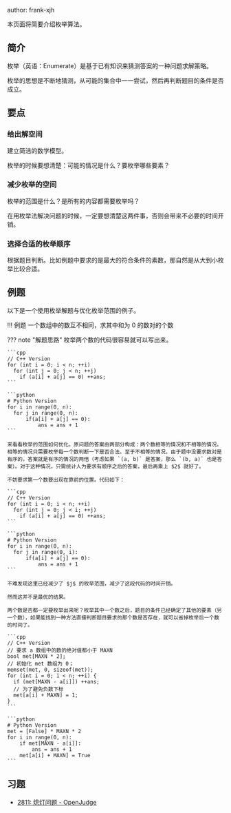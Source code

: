 author: frank-xjh

本页面将简要介绍枚举算法。

## 简介

枚举（英语：Enumerate）是基于已有知识来猜测答案的一种问题求解策略。

枚举的思想是不断地猜测，从可能的集合中一一尝试，然后再判断题目的条件是否成立。

## 要点

### 给出解空间

建立简洁的数学模型。

枚举的时候要想清楚：可能的情况是什么？要枚举哪些要素？

### 减少枚举的空间

枚举的范围是什么？是所有的内容都需要枚举吗？

在用枚举法解决问题的时候，一定要想清楚这两件事，否则会带来不必要的时间开销。

### 选择合适的枚举顺序

根据题目判断。比如例题中要求的是最大的符合条件的素数，那自然是从大到小枚举比较合适。

## 例题

以下是一个使用枚举解题与优化枚举范围的例子。

!!! 例题
    一个数组中的数互不相同，求其中和为 $0$ 的数对的个数

??? note "解题思路"
    枚举两个数的代码很容易就可以写出来。
    
    ```cpp
    // C++ Version
    for (int i = 0; i < n; ++i)
      for (int j = 0; j < n; ++j)
        if (a[i] + a[j] == 0) ++ans;
    ```

    ```python
    # Python Version
    for i in range(0, n):
      for j in range(0, n):
          if(a[i] + a[j] == 0):
              ans = ans + 1
    ```
    
    来看看枚举的范围如何优化。原问题的答案由两部分构成：两个数相等的情况和不相等的情况。相等的情况只需要枚举每一个数判断一下是否合法。至于不相等的情况，由于题中没要求数对是有序的，答案就是有序的情况的两倍（考虑如果 `(a, b)` 是答案，那么 `(b, a)` 也是答案）。对于这种情况，只需统计人为要求有顺序之后的答案，最后再乘上 $2$ 就好了。
    
    不妨要求第一个数要出现在靠前的位置。代码如下：
    
    ```cpp
    // C++ Version
    for (int i = 0; i < n; ++i)
      for (int j = 0; j < i; ++j)
        if (a[i] + a[j] == 0) ++ans;
    ```

    ```python
    # Python Version
    for i in range(0, n):
      for j in range(0, i):
          if(a[i] + a[j] == 0):
              ans = ans + 1
    ```
    
    不难发现这里已经减少了 $j$ 的枚举范围，减少了这段代码的时间开销。
    
    然而这并不是最优的结果。
    
    两个数是否都一定要枚举出来呢？枚举其中一个数之后，题目的条件已经确定了其他的要素（另一个数），如果能找到一种方法直接判断题目要求的那个数是否存在，就可以省掉枚举后一个数的时间了。
    
    ```cpp
    // C++ Version
    // 要求 a 数组中的数的绝对值都小于 MAXN
    bool met[MAXN * 2];
    // 初始化 met 数组为 0；
    memset(met, 0, sizeof(met));
    for (int i = 0; i < n; ++i) {
      if (met[MAXN - a[i]]) ++ans;
      // 为了避免负数下标
      met[a[i] + MAXN] = 1;
    }
    ```

    ```python
    # Python Version
    met = [False] * MAXN * 2
    for i in range(0, n):
        if met[MAXN - a[i]]:
            ans = ans + 1
        met[a[i] + MAXN] = True
    ```

## 习题

- [2811: 熄灯问题 - OpenJudge](http://bailian.openjudge.cn/practice/2811/)
